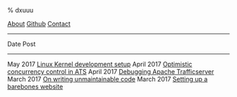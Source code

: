 % dxuuu

[About](https://dxuuu.xyz/about.html)
[Github](https://github.com/danobi)
[Contact](mailto:dxu@[this-website-url])

---

Date                  Post
------------------    ------------------
May 2017              [Linux Kernel development setup](https://dxuuu.xyz/kernel-development-setup.html)
April 2017            [Optimistic concurrency control in ATS](https://dxuuu.xyz/optimistic-concurrency.html)
April 2017            [Debugging Apache Trafficserver](https://dxuuu.xyz/ats-logging-race-condition.html)
March 2017            [On writing unmaintainable code](https://dxuuu.xyz/writing-unmaintainable-code.html)
March 2017            [Setting up a barebones website](https://dxuuu.xyz/barebones-website.html)
